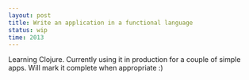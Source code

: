 ```yaml
---
layout: post
title: Write an application in a functional language
status: wip
time: 2013
---
```


Learning Clojure. Currently using it in production for a couple of simple apps. Will mark it complete when appropriate :)